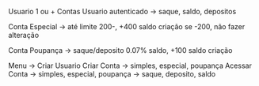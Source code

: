 Usuario 1 ou + Contas
		Usuario autenticado -> saque, saldo, depositos

Conta Especial ->	até limite 200-, +400 saldo criação
			se -200, não fazer alteração
					
Conta Poupança -> saque/deposito 0.07% saldo, +100 saldo criação

Menu ->	Criar Usuario
	Criar Conta ->
		simples, especial, poupança
        Acessar Conta ->
		simples, especial, poupança ->
			saque, deposito, saldo
